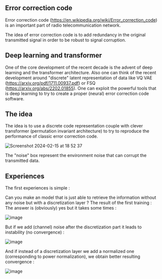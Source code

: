 ## Error correction code

Error correction code (https://en.wikipedia.org/wiki/Error_correction_code) is an important part of radio telecommunication network.

The idea of error correction code is to add redundancy in the original transmitted signal in order to be robust to signal corruption.

## Deep learning and transformer

One of the core development of the recent decade is the advent of deep learning and the transformer architecture.
Also one can think of the recent development around "discrete" latent representation of data like VQ VAE (https://arxiv.org/pdf/1711.00937.pdf) or FSQ (https://arxiv.org/abs/2202.01855).
One can exploit the powerful tools that is deep learning to try to create a proper (neural) error correction code software.

## The idea



The idea is to use a discrete code representation couple with clever transformer (permutation invariant architecture) to try to reproduce the performance of classic error correction code.

![Screenshot 2024-02-15 at 18 52 37](https://github.com/Forbu/deepcodecorrection/assets/11457947/7d07ebac-a6bb-4ab2-a044-fd1da1375a4e)

The "noise" box represent the environment noise that can corrupt the transmitted data.

## Experiences

The first experiences is simple :

Can you make an model that is just able to retrieve the information without any noise but with a discretization layer ?
The result of the first training : 
The answer is (obviously) yes but it takes some times :

![image](https://github.com/Forbu/deepcodecorrection/assets/11457947/ec3630a7-ad4f-4e90-8eb0-ca3935a222c1)

But if we add (channel) noise after the discretization part it leads to instability (no convergence) :

![image](https://github.com/Forbu/deepcodecorrection/assets/11457947/5d22f5c9-8050-47ff-a6e8-89da503dc5af)


And if instead of a discretization layer we add a normalized one (corresponding to power normalization), we obtain better resulting convergence :

![image](https://github.com/Forbu/deepcodecorrection/assets/11457947/45014458-1919-45b9-b4a2-0b439b9f309d)



